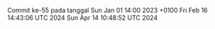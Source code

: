 Commit ke-55 pada tanggal Sun Jan 01 14:00 2023 +0100
Fri Feb 16 14:43:06 UTC 2024
Sun Apr 14 10:48:52 UTC 2024
